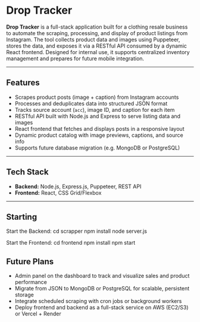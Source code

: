 # Drop Tracker

**Drop Tracker** is a full-stack application built for a clothing resale business to automate the scraping, 
processing, and display of product listings from Instagram. The tool collects product data and images using 
Puppeteer, stores the data, and exposes it via a RESTful API consumed by a dynamic React frontend.
Designed for internal use, it supports centralized inventory management and prepares for future mobile integration.

---

## Features

-  Scrapes product posts (image + caption) from Instagram accounts
-  Processes and deduplicates data into structured JSON format
-  Tracks source account (`acc`), image ID, and caption for each item
-  RESTful API built with Node.js and Express to serve listing data and images
- React frontend that fetches and displays posts in a responsive layout
-  Dynamic product catalog with image previews, captions, and source info
- Supports future database migration (e.g. MongoDB or PostgreSQL)

---

## Tech Stack

- **Backend:** Node.js, Express.js, Puppeteer, REST API
- **Frontend:** React, CSS Grid/Flexbox

---

## Starting

Start the Backend:
cd scrapper
npm install
node server.js

Start the Frontend:
cd frontend
npm install
npm start

## Future Plans

- Admin panel on the dashboard to track and visualize sales and product performance
- Migrate from JSON to MongoDB or PostgreSQL for scalable, persistent storage
- Integrate scheduled scraping with cron jobs or background workers
- Deploy frontend and backend as a full-stack service on AWS (EC2/S3) or Vercel + Render


